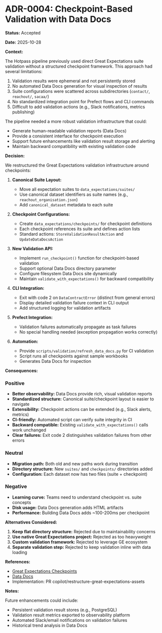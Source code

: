 # ADR-0004: Checkpoint-Based Validation with Data Docs

**Status:** Accepted

**Date:** 2025-10-28

**Context:**

The Hotpass pipeline previously used direct Great Expectations suite validation without a structured checkpoint framework. This approach had several limitations:

1. Validation results were ephemeral and not persistently stored
2. No automated Data Docs generation for visual inspection of results
3. Suite configurations were scattered across subdirectories (`contact/`, `reachout/`, `sacaa/`)
4. No standardized integration point for Prefect flows and CLI commands
5. Difficult to add validation actions (e.g., Slack notifications, metrics publishing)

The pipeline needed a more robust validation infrastructure that could:
- Generate human-readable validation reports (Data Docs)
- Provide a consistent interface for checkpoint execution
- Support future enhancements like validation result storage and alerting
- Maintain backward compatibility with existing validation code

**Decision:**

We restructured the Great Expectations validation infrastructure around checkpoints:

1. **Canonical Suite Layout:**
   - Move all expectation suites to `data_expectations/suites/`
   - Use canonical dataset identifiers as suite names (e.g., `reachout_organisation.json`)
   - Add `canonical_dataset` metadata to each suite

2. **Checkpoint Configurations:**
   - Create `data_expectations/checkpoints/` for checkpoint definitions
   - Each checkpoint references its suite and defines action lists
   - Standard actions: `StoreValidationResultAction` and `UpdateDataDocsAction`

3. **New Validation API:**
   - Implement `run_checkpoint()` function for checkpoint-based validation
   - Support optional Data Docs directory parameter
   - Configure filesystem Data Docs site dynamically
   - Maintain `validate_with_expectations()` for backward compatibility

4. **CLI Integration:**
   - Exit with code 2 on `DataContractError` (distinct from general errors)
   - Display detailed validation failure context in CLI output
   - Add structured logging for validation artifacts

5. **Prefect Integration:**
   - Validation failures automatically propagate as task failures
   - No special handling needed (exception propagation works correctly)

6. **Automation:**
   - Provide `scripts/validation/refresh_data_docs.py` for CI validation
   - Script runs all checkpoints against sample workbooks
   - Generates Data Docs for inspection

**Consequences:**

### Positive

- **Better observability:** Data Docs provide rich, visual validation reports
- **Standardized structure:** Canonical suite/checkpoint layout is easier to navigate
- **Extensibility:** Checkpoint actions can be extended (e.g., Slack alerts, metrics)
- **CI-friendly:** Automated script can verify suite integrity in CI
- **Backward compatible:** Existing `validate_with_expectations()` calls work unchanged
- **Clear failures:** Exit code 2 distinguishes validation failures from other errors

### Neutral

- **Migration path:** Both old and new paths work during transition
- **Directory structure:** New `suites/` and `checkpoints/` directories added
- **Configuration:** Each dataset now has two files (suite + checkpoint)

### Negative

- **Learning curve:** Teams need to understand checkpoint vs. suite concepts
- **Disk usage:** Data Docs generation adds HTML artifacts
- **Performance:** Building Data Docs adds ~100-200ms per checkpoint

**Alternatives Considered:**

1. **Keep flat directory structure:** Rejected due to maintainability concerns
2. **Use native Great Expectations project:** Rejected as too heavyweight
3. **Custom validation framework:** Rejected to leverage GE ecosystem
4. **Separate validation step:** Rejected to keep validation inline with data loading

**References:**

- [Great Expectations Checkpoints](https://docs.greatexpectations.io/docs/terms/checkpoint/)
- [Data Docs](https://docs.greatexpectations.io/docs/terms/data_docs/)
- Implementation: PR copilot/restructure-great-expectations-assets

**Notes:**

Future enhancements could include:
- Persistent validation result stores (e.g., PostgreSQL)
- Validation result metrics exported to observability platform
- Automated Slack/email notifications on validation failures
- Historical trend analysis in Data Docs
